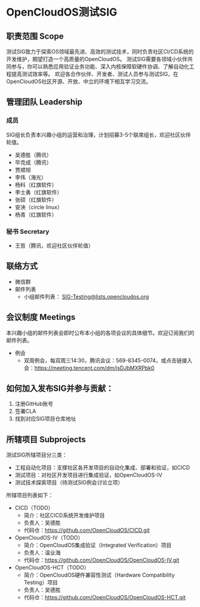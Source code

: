 # OpenCloudOS测试SIG

## 职责范围 Scope
测试SIG致力于探索OS领域最先进、高效的测试技术，同时负责社区CI/CD系统的开发维护，期望打造一个高质量的OpenCloudOS。
测试SIG需要各领域小伙伴共同参与，你可以熟悉应用验证业务功能、深入内核保障软硬件协调、了解自动化工程提高测试效率等。
欢迎各合作伙伴、开发者、测试人员参与测试SIG，在OpenCloudOS社区开源、开放、中立的环境下相互学习交流。

## 管理团队 Leadership
### 成员
SIG组长负责本兴趣小组的运营和治理，计划招募3-5个联席组长，欢迎社区伙伴轮值。
- 吴德胜（腾讯）
- 毕克成（腾讯）
- 贾顺旭
- 李伟（海光）
- 杨科（红旗软件）
- 李士勇（红旗软件）
- 张硕（红旗软件）
- 安泱（circle linux）
- 杨青（红旗软件）

### 秘书 Secretary
- 王哲（腾讯，欢迎社区伙伴轮值）

## 联络方式
- 微信群
- 邮件列表
  - 小组邮件列表： SIG-Testing@lists.opencloudos.org

## 会议制度 Meetings
本兴趣小组的邮件列表会即时公布本小组的各项会议的具体细节。欢迎订阅我们的邮件列表。
- 例会
  - 双周例会，每双周三14:30，腾讯会议：569-8345-0074，或点击链接入会：https://meeting.tencent.com/dm/jsDJbMXRPbk0

## 如何加入发布SIG并参与贡献：
1. 注册GitHub账号
2. 签署CLA
3. 找到对应SIG项目仓库地址

## 所辖项目 Subprojects
测试SIG所辖项目分三类：
- 工程自动化项目：支撑社区各开发项目的自动化集成、部署和验证，如CICD
- 测试项目：对社区开发项目进行集成验证，如OpenCloudOS-IV
- 测试技术探索项目（待测试SIG例会讨论立项）

所辖项目列表如下：
- CICD（TODO）
  - 简介：社区CICD系统开发维护项目
  - 负责人：吴德胜
  - 代码仓：https://github.com/OpenCloudOS/CICD.git
- OpenCloudOS-IV（TODO）
  - 简介：OpenCloudOS集成验证（Integrated Verification）项目
  - 负责人：温业海
  - 代码仓：https://github.com/OpenCloudOS/OpenCloudOS-IV.git
- OpenCloudOS-HCT（TODO）
  - 简介：OpenCloudOS硬件兼容性测试（Hardware Compatibility Testing）项目
  - 负责人：吴德胜
  - 代码仓：https://github.com/OpenCloudOS/OpenCloudOS-HCT.git
